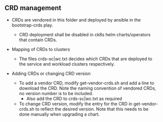 ## CRD management

* CRDs are vendored in this folder and deployed by ansible in the bootstrap-crds play.
    * CRD deployment shall be disabled in ck8s helm charts/operators that contain CRDs.

* Mapping of CRDs to clusters
    * The files crds-sc|wc.txt decides which CRDs that are deployed to the service and workload clusters respectively.

* Adding CRDs or changing CRD version
    * To add a vendor CRD, modify get-vendor-crds.sh and add a line to download the CRD. Note the naming convention of vendored CRDs, no version number is to be included.
        * Also add the CRD to crds-sc|wc.txt as required
    * To change CRD version, modify the entry for the CRD in get-vendor-crds.sh to reflect the desired version. Note that this needs to be done manually when upgrading a chart.
